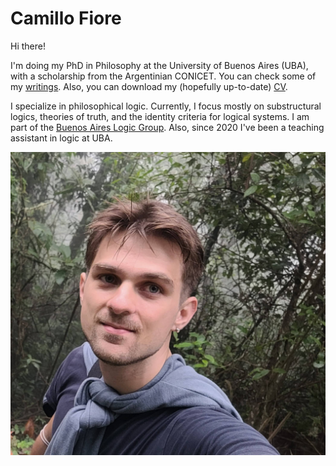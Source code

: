 # Camillo Fiore

Hi there!

I'm doing my PhD in Philosophy at the University of Buenos Aires (UBA), with a scholarship from the Argentinian CONICET. 
You can check some of my [writings](/writings). Also, you can download my (hopefully up-to-date) [CV](/camillofiorecv.pdf).

I specialize in philosophical logic. Currently, I focus mostly on substructural logics, theories of truth, and the identity criteria for logical systems. I am part of the [Buenos Aires Logic Group](https://ba-logic.com/). Also, since 2020 I've been a teaching assistant in logic at UBA.

![Photo of Camillo Fiore](/ejecafetero.jpg)
